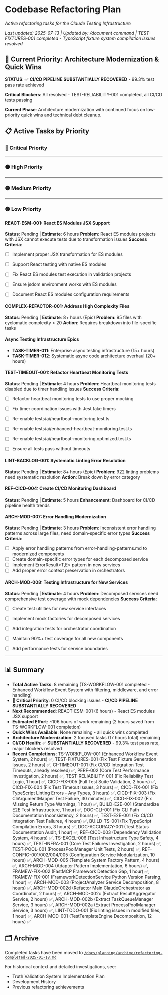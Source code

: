 # Codebase Refactoring Plan

*Active refactoring tasks for the Claude Testing Infrastructure*

*Last updated: 2025-07-13 | Updated by: /document command | TEST-FIXTURES-001 completed - TypeScript fixture system compilation issues resolved*

## 🎯 Current Priority: Architecture Modernization & Quick Wins

**STATUS**: ✅ **CI/CD PIPELINE SUBSTANTIALLY RECOVERED** - 99.3% test pass rate achieved

**Critical Blockers**: All resolved - TEST-RELIABILITY-001 completed, all CI/CD tests passing

**Current Phase**: Architecture modernization with continued focus on low-priority quick wins and technical debt cleanup.

## 📋 Active Tasks by Priority

### 🔴 Critical Priority











---

### 🟠 High Priority

---

### 🟡 Medium Priority










---

### 🟢 Low Priority

#### REACT-ESM-001: React ES Modules JSX Support
**Status**: Pending | **Estimate**: 6 hours
**Problem**: React ES modules projects with JSX cannot execute tests due to transformation issues
**Success Criteria**:
- [ ] Implement proper JSX transformation for ES modules
- [ ] Support React testing with native ES modules
- [ ] Fix React ES modules test execution in validation projects
- [ ] Ensure jsdom environment works with ES modules
- [ ] Document React ES modules configuration requirements




#### COMPLEX-REFACTOR-001: Address High Complexity Files
**Status**: Pending | **Estimate**: 8+ hours (Epic)
**Problem**: 95 files with cyclomatic complexity > 20
**Action**: Requires breakdown into file-specific tasks

#### Async Testing Infrastructure Epics
- **TASK-TIMER-011**: Enterprise async testing infrastructure (15+ hours)
- **TASK-TIMER-012**: Systematic async code architecture overhaul (20+ hours)

#### TEST-TIMEOUT-001: Refactor Heartbeat Monitoring Tests
**Status**: Pending | **Estimate**: 4 hours
**Problem**: Heartbeat monitoring tests disabled due to timer handling issues
**Success Criteria**:
- [ ] Refactor heartbeat monitoring tests to use proper mocking
- [ ] Fix timer coordination issues with Jest fake timers
- [ ] Re-enable tests/ai/heartbeat-monitoring.test.ts
- [ ] Re-enable tests/ai/enhanced-heartbeat-monitoring.test.ts
- [ ] Re-enable tests/ai/heartbeat-monitoring.optimized.test.ts
- [ ] Ensure all tests pass without timeouts



#### LINT-BACKLOG-001: Systematic Linting Error Resolution
**Status**: Pending | **Estimate**: 8+ hours (Epic)
**Problem**: 922 linting problems need systematic resolution
**Action**: Break down by error category

#### REF-CICD-004: Create CI/CD Monitoring Dashboard
**Status**: Pending | **Estimate**: 5 hours
**Enhancement**: Dashboard for CI/CD pipeline health trends

#### ARCH-MOD-007: Error Handling Modernization
**Status**: Pending | **Estimate**: 3 hours
**Problem**: Inconsistent error handling patterns across large files, need domain-specific error types
**Success Criteria**:
- [ ] Apply error handling patterns from error-handling-patterns.md to modernized components
- [ ] Create domain-specific error types for each decomposed service
- [ ] Implement ErrorResult<T,E> pattern in new services
- [ ] Add proper error context preservation in orchestrators

#### ARCH-MOD-008: Testing Infrastructure for New Services
**Status**: Pending | **Estimate**: 4 hours
**Problem**: Decomposed services need comprehensive test coverage with mock dependencies
**Success Criteria**:
- [ ] Create test utilities for new service interfaces
- [ ] Implement mock factories for decomposed services
- [ ] Add integration tests for orchestrator coordination
- [ ] Maintain 90%+ test coverage for all new components
- [ ] Add performance tests for service boundaries






---

## 📊 Summary

- **Total Active Tasks**: 8 remaining (TS-WORKFLOW-001 completed - Enhanced Workflow Event System with filtering, middleware, and error handling)
- **🚨 Critical Priority**: 0 CI/CD blocking issues - **CI/CD PIPELINE SUBSTANTIALLY RECOVERED**
- **Next Recommended**: REACT-ESM-001 (6 hours) - React ES modules JSX support
- **Estimated Effort**: ~106 hours of work remaining (2 hours saved from TS-WORKFLOW-001 completion)  
- **Quick Wins Available**: None remaining - all quick wins completed
- **Architecture Modernization**: 2 focused tasks (17 hours total) remaining
- **CI/CD Health**: ✅ **SUBSTANTIALLY RECOVERED** - 99.3% test pass rate, major blockers resolved
- **Recent Completions**: TS-WORKFLOW-001 (Enhanced Workflow Event System, 2 hours) ✅, TEST-FIXTURES-001 (Fix Test Fixture Generation Issues, 2 hours) ✅, CI-TIMEOUT-001 (Fix CI/CD Integration Test Timeouts, already resolved) ✅, PERF-002 (Core Test Performance Investigation, 2 hours) ✅, TEST-RELIABILITY-001 (Fix Reliability Test Logic, 1 hour) ✅, CICD-FIX-005 (Full Test Suite Validation, 2 hours) ✅, CICD-FIX-004 (Fix Test Timeout Issues, 3 hours) ✅, CICD-FIX-001 (Fix TypeScript Linting Errors - Any Types, 3 hours) ✅, CICD-FIX-003 (Fix CliArgumentMapper Test Failure, 30 minutes) ✅, CICD-FIX-002 (Fix Missing Return Type Warnings, 1 hour) ✅, BUILD-E2E-001 (Standardize E2E Test Infrastructure, 1 hour) ✅, DOC-CLI-001 (Fix CLI Path Documentation Inconsistency, 2 hours) ✅, TEST-E2E-001 (Fix CI/CD Integration Test Failures, 4 hours) ✅, BUILD-TS-001 (Fix TypeScript Compilation Errors, 3 hours) ✅, DOC-ACCURACY-001 (Test Status Documentation Audit, 1 hour) ✅, REF-CICD-003 (Dependency Validation System, 4 hours) ✅, TS-EXCEL-006 (Test Infrastructure Type Safety, 4 hours) ✅, TEST-INFRA-001 (Core Test Failures Investigation, 2 hours) ✅, TEST-POOL-001 (ProcessPoolManager Unit Tests, 2 hours) ✅, REF-CONFIG-001/002/004/005 (Configuration Service Modularization, 10 hours) ✅, ARCH-MOD-005 (Template System Factory Pattern, 4 hours) ✅, ARCH-MOD-004 (Adapter Pattern Implementation, 6 hours) ✅, FRAMEW-FIX-002 (FastMCP Framework Detection Gap, 1 hour) ✅, FRAMEW-FIX-001 (FrameworkDetectionService Python Version Parsing, 1 hour) ✅, ARCH-MOD-003 (ProjectAnalyzer Service Decomposition, 8 hours) ✅, ARCH-MOD-002d (Refactor Main ClaudeOrchestrator as Coordinator, 2 hours) ✅, ARCH-MOD-002c (Extract ResultAggregator Service, 2 hours) ✅, ARCH-MOD-002b (Extract TaskQueueManager Service, 3 hours) ✅, ARCH-MOD-002a (Extract ProcessPoolManager Service, 3 hours) ✅, LINT-TODO-001 (Fix linting issues in modified files, 1 hour) ✅, ARCH-MOD-001 (TestTemplateEngine Decomposition, 12 hours) ✅

## 🗂️ Archive

Completed tasks have been moved to [`/docs/planning/archive/refactoring-completed-2025-01-18.md`](./archive/refactoring-completed-2025-01-18.md)

For historical context and detailed investigations, see:
- Truth Validation System Implementation Plan
- Development History
- Previous refactoring achievements